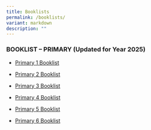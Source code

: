 ```yaml
---
title: Booklists
permalink: /booklists/
variant: markdown
description: ""
---
```

<h3>BOOKLIST – PRIMARY (Updated for Year 2025)</h3>
<ul data-tight="true" class="tight">
<li>
<p><a href="/files/SCGSP_BOOKLIST_2025_P1.pdf" rel="noopener noreferrer nofollow" target="_blank">Primary 1 Booklist</a></p>
</li>
<li>
<p><a href="/files/SCGSP_BOOKLIST_2025_P2.pdf" rel="noopener noreferrer nofollow" target="_blank">Primary 2 Booklist</a></p>
</li>
<li>
<p><a href="/files/SCGSP_BOOKLIST_2025_P3.pdf" rel="noopener noreferrer nofollow" target="_blank">Primary 3 Booklist</a></p>
</li>
<li>
<p><a href="/files/SCGSP_BOOKLIST_2025_P4.pdf" rel="noopener noreferrer nofollow" target="_blank">Primary 4 Booklist</a></p>
</li>
<li>
<p><a href="/files/SCGSP_BOOKLIST_2025_P5.pdf" rel="noopener noreferrer nofollow" target="_blank">Primary 5 Booklist</a></p>
</li>
<li>
<p><a href="/files/SCGSP_BOOKLIST_2025_P6.pdf" rel="noopener noreferrer nofollow" target="_blank">Primary 6 Booklist</a></p>
</li>
</ul>
<p></p>
